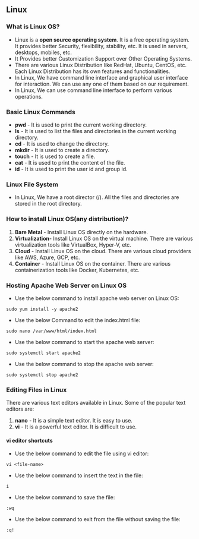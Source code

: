 ## Linux

### What is Linux OS?

- Linux is a **open source operating system**. It is a free operating system. It provides better Security, flexibility, stability, etc. It is used in servers, desktops, mobiles, etc.
- It Provides better Customization Support over Other Operating Systems.
- There are various Linux Distribution like RedHat, Ubuntu, CentOS, etc. Each Linux Distribution has its own features and functionalities.
- In Linux, We have command line interface and graphical user interface for interaction. We can use any one of them based on our requirement.
- In Linux, We can use command line interface to perform various operations.

### Basic Linux Commands

- **pwd** - It is used to print the current working directory.
- **ls** - It is used to list the files and directories in the current working directory.
- **cd** - It is used to change the directory.
- **mkdir** - It is used to create a directory.
- **touch** - It is used to create a file.
- **cat** - It is used to print the content of the file.
- **id** - It is used to print the user id and group id.

### Linux File System

- In Linux, We have a root director (/). All the files and directories are stored in the root directory.

### How to install Linux OS(any distribution)?

1. **Bare Metal** - Install Linux OS directly on the hardware.
2. **Virtualization**- Install Linux OS on the virtual machine. There are various virtualization tools like VirtualBox, Hyper-V, etc.
3. **Cloud** - Install Linux OS on the cloud. There are various cloud providers like AWS, Azure, GCP, etc.
4. **Container** - Install Linux OS on the container. There are various containerization tools like Docker, Kubernetes, etc.


### Hosting Apache Web Server on Linux OS

- Use the below command to install apache web server on Linux OS:
```
sudo yum install -y apache2
```

- Use the below Command to edit the index.html file:
```
sudo nano /var/www/html/index.html
```

- Use the below command to start the apache web server:
```
sudo systemctl start apache2
```

- Use the below command to stop the apache web server:
```
sudo systemctl stop apache2
```

### Editing Files in Linux

There are various text editors available in Linux. Some of the popular text editors are:

1. **nano** - It is a simple text editor. It is easy to use.
2. **vi** - It is a powerful text editor. It is difficult to use.

#### vi editor shortcuts

- Use the below command to edit the file using vi editor:
```
vi <file-name>
```

- Use the below command to insert the text in the file:
```
i
```

- Use the below command to save the file:
```
:wq
```

- Use the below command to exit from the file without saving the file:
```
:q!
```